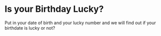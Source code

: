 # Is your Birthday Lucky?
Put in your date of birth and your lucky number and we will find out if your birthdate is lucky or not?
 
